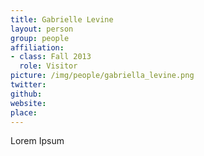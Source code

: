 ```yaml
---
title: Gabrielle Levine
layout: person
group: people
affiliation:
- class: Fall 2013
  role: Visitor
picture: /img/people/gabriella_levine.png
twitter:
github:
website:
place:
---
```

Lorem Ipsum